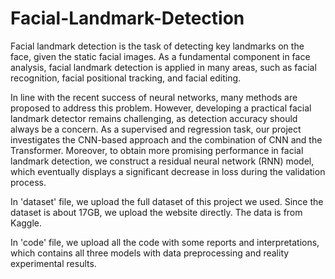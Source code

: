 # Facial-Landmark-Detection

Facial landmark detection is the task of detecting key landmarks on the face, given the static facial images. 
As a fundamental component in face analysis, facial landmark detection is applied in many areas, such as facial recognition, facial positional tracking, and facial editing. 

In line with the recent success of neural networks, many methods are proposed to address this problem. However, developing a practical facial landmark detector remains challenging, as detection accuracy should always be a concern. 
As a supervised and regression task, our project investigates the CNN-based approach and the combination of CNN and the Transformer. 
Moreover, to obtain more promising performance in facial landmark detection, we construct a residual neural network (RNN) model, which eventually displays a significant decrease in loss during the validation process.

In 'dataset' file, we upload the full dataset of this project we used. Since the dataset is about 17GB, we upload the website directly. The data is from Kaggle.

In 'code' file, we upload all the code with some reports and interpretations, which contains all three models with data preprocessing and reality experimental results.
